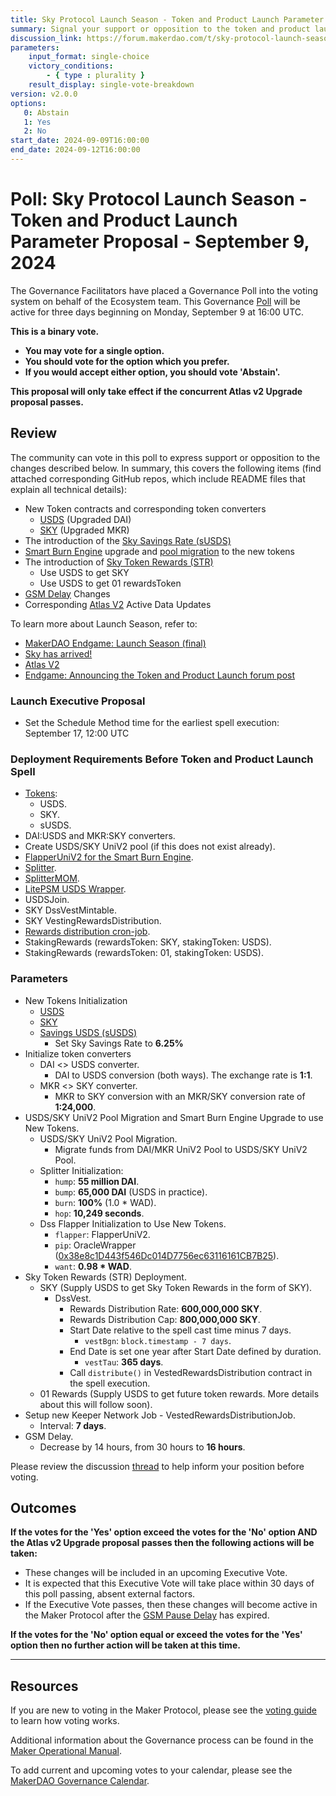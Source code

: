 ```yaml
---
title: Sky Protocol Launch Season - Token and Product Launch Parameter Proposal - September 9, 2024
summary: Signal your support or opposition to the token and product launch parameters.
discussion_link: https://forum.makerdao.com/t/sky-protocol-launch-season-token-and-product-launch-parameter-proposal/25031
parameters:
    input_format: single-choice
    victory_conditions:
        - { type : plurality }
    result_display: single-vote-breakdown
version: v2.0.0
options:
   0: Abstain
   1: Yes
   2: No
start_date: 2024-09-09T16:00:00
end_date: 2024-09-12T16:00:00
---
```

# Poll: Sky Protocol Launch Season - Token and Product Launch Parameter Proposal - September 9, 2024

The Governance Facilitators have placed a Governance Poll into the voting system on behalf of the Ecosystem team. This Governance [Poll](https://manual.makerdao.com/governance/governance-cycle/weekly-governance-cycle#weekly-governance-cycle-definitions-mip16c1) will be active for three days beginning on Monday, September 9 at 16:00 UTC.

**This is a binary vote.**
- **You may vote for a single option.**
- **You should vote for the option which you prefer.**
- **If you would accept either option, you should vote 'Abstain'.**

**This proposal will only take effect if the concurrent Atlas v2 Upgrade proposal passes.**

## Review

The community can vote in this poll to express support or opposition to the changes described below. In summary, this covers the following items (find attached corresponding GitHub repos, which include README files that explain all technical details):

* New Token contracts and corresponding token converters
  * [USDS](https://github.com/makerdao/sdai/tree/susds) (Upgraded DAI)
  * [SKY](https://github.com/makerdao/sky) (Upgraded MKR)
* The introduction of the [Sky Savings Rate (sUSDS)](https://github.com/makerdao/sdai/tree/snst)
* [Smart Burn Engine](https://github.com/makerdao/dss-flappers/tree/dev) upgrade and [pool migration](https://github.com/makerdao/univ2-pool-migrator) to the new tokens
* The introduction of [Sky Token Rewards (STR)](https://github.com/makerdao/endgame-toolkit/blob/master/README.md#farms)
  * Use USDS to get SKY
  * Use USDS to get 01 rewardsToken
* [GSM Delay](https://sky-atlas.powerhouse.io/#A.1.8.2_Governance_Security_Delay_Requirements-9349994e-9918-494c-9e9a-e993082ae055%7C0db30758) Changes
* Corresponding [Atlas V2](https://sky-atlas.powerhouse.io/) Active Data Updates

To learn more about Launch Season, refer to:

* [MakerDAO Endgame: Launch Season (final)](https://forum.makerdao.com/t/makerdao-endgame-launch-season-final/24740)
* [Sky has arrived!](https://forum.makerdao.com/t/sky-has-arrived/24959)
* [Atlas V2](https://forum.makerdao.com/t/atlas-v2-upgrade-poll-request/25010)
* [Endgame: Announcing the Token and Product Launch forum post](https://forum.makerdao.com/t/endgame-announcing-the-token-and-product-launch/25021/1)

### Launch Executive Proposal

* Set the Schedule Method time for the earliest spell execution: September 17, 12:00 UTC

### Deployment Requirements Before Token and Product Launch Spell

* [Tokens](https://forum.makerdao.com/t/sky-protocol-launch-season-token-and-product-launch-parameter-proposal/25031#p-98784-new-tokens-4):
  * USDS.
  * SKY.
  * sUSDS.
* DAI:USDS and MKR:SKY converters.
* Create USDS/SKY UniV2 pool (if this does not exist already).
* [FlapperUniV2 for the Smart Burn Engine](https://forum.makerdao.com/t/sky-protocol-launch-season-token-and-product-launch-parameter-proposal/25031#p-98784-flapper-9).
* [Splitter](https://forum.makerdao.com/t/sky-protocol-launch-season-token-and-product-launch-parameter-proposal/25031#p-98784-splitter-8).
* [SplitterMOM](https://forum.makerdao.com/t/sky-protocol-launch-season-token-and-product-launch-parameter-proposal/25031#p-98784-splittermom-10).
* [LitePSM USDS Wrapper](https://forum.makerdao.com/t/sky-protocol-launch-season-token-and-product-launch-parameter-proposal/25031#p-98784-litepsm-usds-wrapper-16).
* USDSJoin.
* SKY DssVestMintable.
* SKY VestingRewardsDistribution.
* [Rewards distribution cron-job](https://forum.makerdao.com/t/sky-protocol-launch-season-token-and-product-launch-parameter-proposal/25031#p-98784-keeper-jobs-for-sky-token-rewards-str-15).
* StakingRewards (rewardsToken: SKY, stakingToken: USDS).
* StakingRewards (rewardsToken: 01, stakingToken: USDS).

### Parameters

* New Tokens Initialization
  * [USDS](https://github.com/makerdao/nst)
  * [SKY](https://github.com/makerdao/ngt)
  * [Savings USDS (sUSDS)](https://github.com/makerdao/sdai/tree/susds)
    * Set Sky Savings Rate to **6.25%**
* Initialize token converters
  * DAI <> USDS converter.
    * DAI to USDS conversion (both ways). The exchange rate is **1:1**.
  * MKR <> SKY converter.
    * MKR to SKY conversion with an MKR/SKY conversion rate of **1:24,000**.
* USDS/SKY UniV2 Pool Migration and Smart Burn Engine Upgrade to use New Tokens.
  * USDS/SKY UniV2 Pool Migration.
    * Migrate funds from DAI/MKR UniV2 Pool to USDS/SKY UniV2 Pool.
  * Splitter Initialization:
    * `hump`: **55 million DAI**.
    * `bump`: **65,000 DAI** (USDS in practice).
    * `burn`: **100%** (1.0 * WAD).
    * `hop`: **10,249 seconds**.
  * Dss Flapper Initialization to Use New Tokens.
    * `flapper`: FlapperUniV2.
    * `pip`: OracleWrapper ([0x38e8c1D443f546Dc014D7756ec63116161CB7B25](https://etherscan.io/address/0x38e8c1D443f546Dc014D7756ec63116161CB7B25)).
    * `want`: **0.98 * WAD**.
* Sky Token Rewards (STR) Deployment.
  * SKY (Supply USDS to get Sky Token Rewards in the form of SKY).
    * DssVest.
      * Rewards Distribution Rate: **600,000,000 SKY**.
      * Rewards Distribution Cap: **800,000,000 SKY**.
      * Start Date relative to the spell cast time minus 7 days.
        * `vestBgn`: `block.timestamp - 7 days`.
      * End Date is set one year after Start Date defined by duration.
        * `vestTau`: **365 days**.
      * Call `distribute()` in VestedRewardsDistribution contract in the spell execution.
  * 01 Rewards (Supply USDS to get future token rewards. More details about this will follow soon).
* Setup new Keeper Network Job - VestedRewardsDistributionJob.
  * Interval: **7 days**.
* GSM Delay.
  * Decrease by 14 hours, from 30 hours to **16 hours**.

Please review the discussion [thread](https://forum.makerdao.com/t/sky-protocol-launch-season-token-and-product-launch-parameter-proposal/25031) to help inform your position before voting.

## Outcomes

**If the votes for the 'Yes' option exceed the votes for the 'No' option AND the Atlas v2 Upgrade proposal passes then the following actions will be taken:**
* These changes will be included in an upcoming Executive Vote.
* It is expected that this Executive Vote will take place within 30 days of this poll passing, absent external factors.
* If the Executive Vote passes, then these changes will become active in the Maker Protocol after the [GSM Pause Delay](https://manual.makerdao.com/parameter-index/core/param-gsm-pause-delay) has expired.

**If the votes for the 'No' option equal or exceed the votes for the 'Yes' option then no further action will be taken at this time.**

---

## Resources

If you are new to voting in the Maker Protocol, please see the [voting guide](https://manual.makerdao.com/governance/voting-in-makerdao/on-chain-governance) to learn how voting works.

Additional information about the Governance process can be found in the [Maker Operational Manual](https://manual.makerdao.com).

To add current and upcoming votes to your calendar, please see the [MakerDAO Governance Calendar](https://manual.makerdao.com/makerdao/calendars/governance-calendar).
